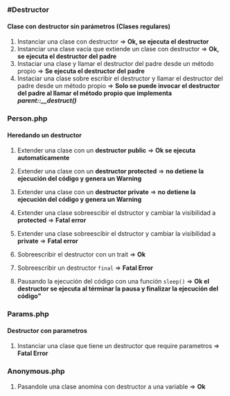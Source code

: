 ### \#Destructor

#### Clase con destructor sin parámetros (Clases regulares)
1. Instanciar una clase con destructor => **Ok, se ejecuta el destructor**
2. Instanciar una clase vacía que extiende un clase con destructor => **Ok, se ejecuta el destructor del padre**
3. Instaciar una clase y llamar el destructor del padre desde un método propio => **Se ejecuta el destructor del padre**
4. Instaciar una clase sobre escribir el destructor y llamar el destructor del padre desde un método propio =>
**Solo se puede invocar el destructor del padre al llamar el método propio que implementa *parent::__destruct()***

### Person.php 
#### Heredando un destructor
1. Extender una clase con un **destructor public** => **Ok se ejecuta automaticamente**
2. Extender una clase con un **destructor protected** => **no detiene la ejecución del código y genera un Warning**
3. Extender una clase con un **destructor private** => **no detiene la ejecución del código y genera un Warning**
4. Extender una clase sobreescibir el dstructor y cambiar la visibilidad a  **protected** => **Fatal error**
5. Extender una clase sobreescibir el dstructor y cambiar la visibilidad a  **private** => **Fatal error**
6. Sobreescribir el destructor con un trait => **Ok**
7. Sobreescribir un destructor `final` => **Fatal Error**

8. Pausando la ejecución del código con una función `sleep()` => **Ok el destructor se ejecuta al términar la pausa y finalizar la ejecución del código"**

### Params.php

#### Destructor con parametros
1. Instanciar una clase que tiene un destructor que require parametros => **Fatal Error**

### Anonymous.php

1. Pasandole una clase anomina con destructor a una variable => **Ok**








